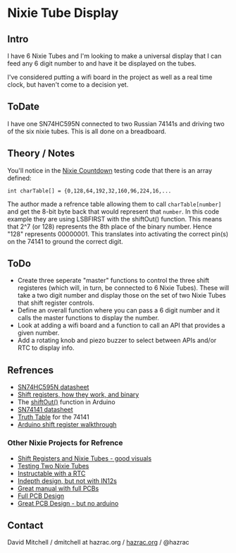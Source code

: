 # Nixie Tube Display
## Intro
I have 6 Nixie Tubes and I'm looking to make a universal display that I can feed any 6 digit number to and have it be displayed on the tubes.

I've considered putting a wifi board in the project as well as a real time clock, but haven't come to a decision yet.

## ToDate
I have one SN74HC595N connected to two Russian 74141s and driving two of the six nixie tubes.  This is all done on a breadboard.

## Theory / Notes
You'll notice in the [Nixie Countdown](https://github.com/hazrac/Arduino_Projects/blob/master/Nixie/Nixie_coutdown/Nixie_coutdown.ino) testing code that there is an array defined:
 
```int charTable[] = {0,128,64,192,32,160,96,224,16,...```

The author made a refrence table allowing them to call ```charTable[number]``` and get the 8-bit byte back that would represent that ```number```. In this code example they are using LSBFIRST with the shiftOut() function.  This means that 2^7 (or 128) represents the 8th place of the binary number. Hence "128" represents 00000001.  This translates into activating the correct pin(s) on the 74141 to ground the correct digit.

## ToDo
* Create three seperate "master" functions to control the three shift registeres (which will, in turn, be connected to 6 Nixie Tubes). These will take a two digit number and display those on the set of two Nixie Tubes that shift register controls.
* Define an overall function where you can pass a 6 digit number and it calls the master functions to display the number.
* Look at adding a wifi board and a function to call an API that provides a given number.
* Add a rotating knob and piezo buzzer to select between APIs and/or RTC to display info.

## Refrences
* [SN74HC595N datasheet](http://www.ti.com/lit/ds/symlink/sn74hc595.pdf)
* [Shift registers, how they work, and binary](http://www.cs.uregina.ca/Links/class-info/207/Lab8/)
* The [shiftOut()](https://www.arduino.cc/reference/en/language/functions/advanced-io/shiftout/) function in Arduino
* [SN74141 datasheet](https://neon1.net/nixieclock/sn74141.pdf)
* [Truth Table](http://g3ynh.info/digrdout/74141.html) for the 74141
* [Arduino shift register walkthrough](https://www.arduino.cc/en/tutorial/ShiftOut)

### Other Nixie Projects for Refrence
* [Shift Registers and Nixie Tubes - good visuals](http://jafrog.com/2014/08/30/testing-a-shift-register.html)
* [Testing Two Nixie Tubes](http://www.instructables.com/id/Driving-two-Nixie-tubes-with-an-Arduino-via-a-shif/)
* [Instructable with a RTC](http://www.instructables.com/id/Arduino-Nixie-Clock-for-Absolute-Beginners/)
* [Indepth design, but not with IN12s](https://0x7d.com/2017/nixie-tube-clock/)
* [Great manual with full PCBs](https://www.nixiediy.com/wp-content/uploads/2020/12/In12BlueManual.pdf)
* [Full PCB Design](http://www.instructables.com/id/simple-user-adjustable-DIY-Nixie-Clock/)
* [Great PCB Design - but no arduino](https://github.com/mistic100/Nixie-Clock-IN12)

## Contact
David Mitchell / dmitchell at hazrac.org / [hazrac.org](http://www.hazrac.org) / @hazrac
